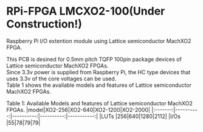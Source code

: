 # RPi-FPGA LMCXO2-100(Under Construction!)
Raspberry Pi I/O extention module using Lattice semiconductor MachXO2 FPGA.

This PCB is desined for 0.5mm pitch TQFP 100pin package devices of Lattice semiconductor MachXO2 FPGAs.  
Since 3.3v power is supplied from Raspberry Pi, the HC type devices that uses 3.3v of the core voltages can be used.  
Table 1 shows the available models and features of Lattice semiconductor MachXO2 FPGAs.  

  
  
Table 1: Available Models and features of Lattice semiconductor MachXO2 FPGAs.
|model|XO2-256|XO2-640|XO2-1200|XO2-2000|
|:-------:|----------:|----------:|----------:|-----------:|
|LUTs |256|640|1280|2112|
|I/Os |55|78|79|79|    
